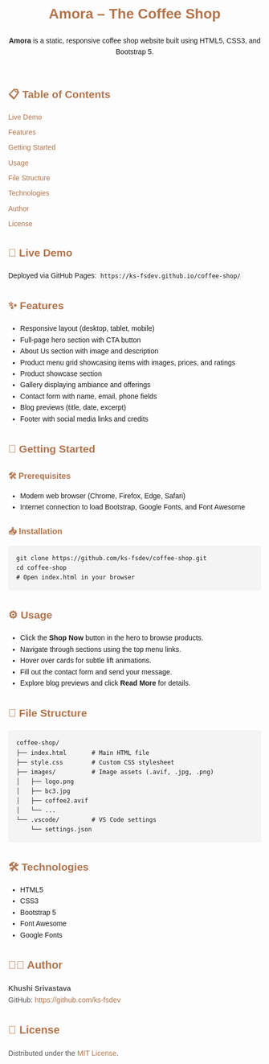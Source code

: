 <!DOCTYPE html>
<html lang="en">
<head>
  <meta charset="UTF-8">
  <meta name="viewport" content="width=device-width, initial-scale=1.0">
  <title>Amora – The Coffee Shop README</title>
  <style>
    body { font-family: Arial, sans-serif; line-height: 1.6; margin: 2rem; }
    h1, h2, h3 { color: #b2744c; }
    a { color: #b2744c; text-decoration: none; }
    a:hover { text-decoration: underline; }
    code { background: #f4f4f4; padding: 2px 4px; border-radius: 4px; }
    pre { background: #f4f4f4; padding: 1rem; border-radius: 4px; overflow-x: auto; }
    nav ul { list-style: none; padding-left: 0; }
    nav li { margin: 0.5rem 0; }
    section { margin-bottom: 2rem; }
    footer { margin-top: 2rem; font-size: 0.9rem; color: #555; }
  </style>
</head>
<body>

  <header>
    <h1>Amora – The Coffee Shop</h1>
    <p><strong>Amora</strong> is a static, responsive coffee shop website built using HTML5, CSS3, and Bootstrap 5.</p>
  </header>

  <nav>
    <h2>📋 Table of Contents</h2>
    <ul>
      <li><a href="#live-demo">Live Demo</a></li>
      <li><a href="#features">Features</a></li>
      <li><a href="#getting-started">Getting Started</a></li>
      <li><a href="#usage">Usage</a></li>
      <li><a href="#file-structure">File Structure</a></li>
      <li><a href="#technologies">Technologies</a></li>
      <li><a href="#author">Author</a></li>
      <li><a href="#license">License</a></li>
    </ul>
  </nav>

  <section id="live-demo">
    <h2>🔗 Live Demo</h2>
    <p>Deployed via GitHub Pages: <code>https://ks-fsdev.github.io/coffee-shop/</code></p>
  </section>

  <section id="features">
    <h2>✨ Features</h2>
    <ul>
      <li>Responsive layout (desktop, tablet, mobile)</li>
      <li>Full-page hero section with CTA button</li>
      <li>About Us section with image and description</li>
      <li>Product menu grid showcasing items with images, prices, and ratings</li>
      <li>Product showcase section</li>
      <li>Gallery displaying ambiance and offerings</li>
      <li>Contact form with name, email, phone fields</li>
      <li>Blog previews (title, date, excerpt)</li>
      <li>Footer with social media links and credits</li>
    </ul>
  </section>

  <section id="getting-started">
    <h2>🚀 Getting Started</h2>
    <h3>🛠 Prerequisites</h3>
    <ul>
      <li>Modern web browser (Chrome, Firefox, Edge, Safari)</li>
      <li>Internet connection to load Bootstrap, Google Fonts, and Font Awesome</li>
    </ul>
    <h3>📥 Installation</h3>
    <pre><code>git clone https://github.com/ks-fsdev/coffee-shop.git
cd coffee-shop
# Open index.html in your browser
</code></pre>
  </section>

  <section id="usage">
    <h2>⚙️ Usage</h2>
    <ul>
      <li>Click the <strong>Shop Now</strong> button in the hero to browse products.</li>
      <li>Navigate through sections using the top menu links.</li>
      <li>Hover over cards for subtle lift animations.</li>
      <li>Fill out the contact form and send your message.</li>
      <li>Explore blog previews and click <strong>Read More</strong> for details.</li>
    </ul>
  </section>

  <section id="file-structure">
    <h2>📂 File Structure</h2>
    <pre><code>coffee-shop/
├── index.html       # Main HTML file
├── style.css        # Custom CSS stylesheet
├── images/          # Image assets (.avif, .jpg, .png)
│   ├── logo.png
│   ├── bc3.jpg
│   ├── coffee2.avif
│   └── ...
└── .vscode/         # VS Code settings
    └── settings.json
</code></pre>
  </section>

  <section id="technologies">
    <h2>🛠️ Technologies</h2>
    <ul>
      <li>HTML5</li>
      <li>CSS3</li>
      <li>Bootstrap 5</li>
      <li>Font Awesome</li>
      <li>Google Fonts</li>
    </ul>
  </section>

  <footer id="author">
    <h2>👩‍💻 Author</h2>
    <p><strong>Khushi Srivastava</strong><br>
    GitHub: <a href="https://github.com/ks-fsdev">https://github.com/ks-fsdev</a></p>
    <h2 id="license">📄 License</h2>
    <p>Distributed under the <a href="LICENSE">MIT License</a>.</p>
  </footer>

</body>
</html>

